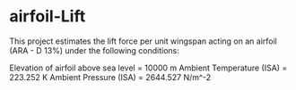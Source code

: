 # airfoil-Lift

This project estimates the lift force per unit wingspan acting on an airfoil (ARA - D 13%) under the following conditions:

Elevation of airfoil above sea level = 10000 m
Ambient Temperature (ISA)            = 223.252 K
Ambient Pressure (ISA)               = 2644.527 N/m^-2
